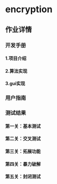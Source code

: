 # encryption
## 作业详情
### 开发手册
#### 1.项目介绍
#### 2.算法实现
#### 3.gui实现
### 用户指南

### 测试结果
#### 第一关：基本测试
#### 第二关：交叉测试
#### 第三关：拓展功能
#### 第四关：暴力破解
#### 第五关：封闭测试
